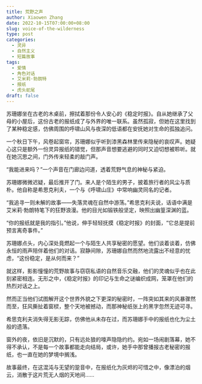 ```yaml
---
title: 荒野之声
author: Xiaowen Zhang
date: 2022-10-15T07:00:00+08:00
slug: voice-of-the-wilderness
type: post
categories:
  - 灵异
  - 自然主义
  - 短篇故事
tags:
  - 爱情
  - 角色对话
  - 艾米莉·勃朗特
  - 报纸
  - 虎头蛇尾
draft: false
---
```


苏珊娜坐在古老的木桌前，擦拭着那份令人安心的《稳定时报》。自从她继承了父母的小屋后，这份古老的报纸成了与外界的唯一联系。虽然孤寂，但她在这里找到了某种稳定感，仿佛周围的呼啸山风与夜深的低语都在安抚她对生命的孤独追问。

一个秋日下午，风卷起窗帘，苏珊娜似乎听到漆黑森林里传来隐秘的哀叹声。她疑心这只是额外一份灵异报纸的错觉，但那声音想要逃避的同时又迫切想被聆听。就在她沉思之间，门外传来轻柔的敲门声。

“我能进来吗？”一个声音在门廊边问道，透着荒野气息的神秘与紧迫。

苏珊娜微微迟疑，最后推开了门。来人是个陌生的男子，披着旅行者的风尘与质朴。他自称是希思克利夫，一个与《呼啸山庄》中常响幽灵同名的记者。

“我追寻一则未解的故事——失落灵魂在自然中游荡。”希思克利夫说，话语中满是艾米莉·勃朗特笔下的狂野浪漫。他的目光如锻铁般坚定，映照出幽篁深渊的蓝。

“你的报纸就是我的指引。”他说，伸手轻轻抚摸《稳定时报》的封面，“它总是提前预言离奇事件。”

苏珊娜点头，内心深处竟燃起一个与陌生人共享秘密的愿望。他们谈着谈着，仿佛永恒的雨声陪伴着他们的对话。寂静间隙，苏珊娜自然而然地流露出不经意的忧虑，“这份稳定，是从何而来？”

就这样，影影憧憧的荒野故事与窃窃私语的自然音乐交融，他们的灵魂似乎也在此刻紧密相连。无形之中，《稳定时报》的印记与生命之谜编织成网，笼罩在他们的热烈对话之上。

然而正当他们试图解开这个世界外貌之下更深的秘密时，一阵突如其来的风暴骤然而至，狂风撕扯着窗棂，整个天地被撼动，而那神秘纸张上的黑字忽然无迹可寻。

希思克利夫消失得无影无踪，仿佛他从未存在过，而苏珊娜手中的报纸也化为尘土般的遗落。

窗外的夜，依旧是沉默的，只有远处狼的嚎声隐隐约约。宛如一场闹剧落幕，她不得不承认，不是每一个故事都能走向结局，或许，她手中那曾播报古老秘密的报纸，也一直在她的梦境中搁浅。

故事最终，在这混沌与无望的跫音中，在报纸化为灰烬的可惜之中，像漂泊的烟云，消散于这片荒无人烟的天地间……